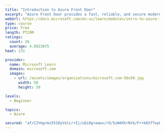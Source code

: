 ```yaml
---
title: "Introduction to Azure Front Door"
excerpt: "Azure Front Door provides a fast, reliable, and secure modern cloud content delivery network, integrated with intelligent threat protection."
webUrl: https://docs.microsoft.com/en-us/learn/modules/intro-to-azure-front-door/
type: course
price: Free
length: PT29M
ratings:
  count: 26
  average: 4.6923075
heat: 131

provider:
  name: Microsoft Learn
  domain: microsoft.com
  images:
    - url: /assets/images/organizations/microsoft.com-50x50.jpg
      width: 50
      height: 50

levels:
  - Beginner

topics:
  - Azure

secured: "af/C2Ymg+mz5518yValLr+Ij/uQi8g+aawv/rO/5zW4XhrN+b/F++k65fTwyWhAAuvZOfCo009dOWar3macaZqR2BzGl61W4zXBOoCET3M8bqZcgkvBoxXEDg/XFbh5Q6UdsLNyNVdeJG/xItGx9kLP14t4nKS8lYdZreR2ETGRV2R2BjCQNd4C6ClgKPT/uBNnctDw47B8x0WE34LWhPEIiS+bTczbx32LqTgQKmludoQisfXp/uf7aay3OT0+gq78lalplbOpAI5SlOExh8pzF1PEJqgOTR5hsydhsA00G1MFqtfLI1/XGUh4tEgFoUdFYESMcyJCgN9Z/wKLpDomI7lLlAoi8DgU8hai0RCHXjzbT8weaYnmBqcIINjOlvVNL3HKFILVXFo1NOu3hXkRJK+sESe/d5ATm1mga3Tw=;v98Br3t4VLLYfZ878PYWjA=="
---
```


